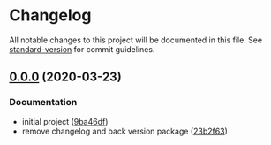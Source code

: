 # Changelog

All notable changes to this project will be documented in this file. See [standard-version](https://github.com/conventional-changelog/standard-version) for commit guidelines.

## [0.0.0](https://github.com/joaopavila/angular-datepicker-ui/compare/v0.0.8...v0.0.0) (2020-03-23)


### Documentation

* initial project ([9ba46df](https://github.com/joaopavila/angular-datepicker-ui/commit/9ba46df9606302df23670c1232ffaa86bd2047c2))
* remove changelog and back version package ([23b2f63](https://github.com/joaopavila/angular-datepicker-ui/commit/23b2f63ad93f9345d5758673ed032c9803c49d93))
